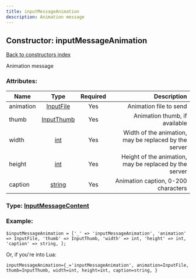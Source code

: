 ```yaml
---
title: inputMessageAnimation
description: Animation message
---
```

## Constructor: inputMessageAnimation  
[Back to constructors index](index.md)



Animation message

### Attributes:

| Name     |    Type       | Required | Description |
|----------|:-------------:|:--------:|------------:|
|animation|[InputFile](../types/InputFile.md) | Yes|Animation file to send|
|thumb|[InputThumb](../types/InputThumb.md) | Yes|Animation thumb, if available|
|width|[int](../types/int.md) | Yes|Width of the animation, may be replaced by the server|
|height|[int](../types/int.md) | Yes|Height of the animation, may be replaced by the server|
|caption|[string](../types/string.md) | Yes|Animation caption, 0-200 characters|



### Type: [InputMessageContent](../types/InputMessageContent.md)


### Example:

```
$inputMessageAnimation = ['_' => 'inputMessageAnimation', 'animation' => InputFile, 'thumb' => InputThumb, 'width' => int, 'height' => int, 'caption' => string, ];
```  

Or, if you're into Lua:  


```
inputMessageAnimation={_='inputMessageAnimation', animation=InputFile, thumb=InputThumb, width=int, height=int, caption=string, }

```


